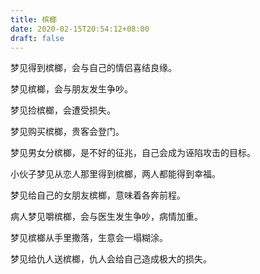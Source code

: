 ```yaml
---
title: 槟榔
date: 2020-02-15T20:54:12+08:00
draft: false
---
```


梦见得到槟榔，会与自己的情侣喜结良缘。



梦见槟榔，会与朋友发生争吵。



梦见捡槟榔，会遭受损失。



梦见购买槟榔，贵客会登门。



梦见男女分槟榔，是不好的征兆，自己会成为诬陷攻击的目标。



小伙子梦见从恋人那里得到槟榔，两人都能得到幸福。



梦见给自己的女朋友槟榔，意味着各奔前程。



病人梦见嚼槟榔，会与医生发生争吵，病情加重。



梦见槟榔从手里撒落，生意会一塌糊涂。



梦见给仇人送槟榔，仇人会给自己造成极大的损失。

